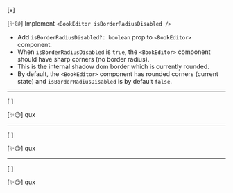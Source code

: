 [x]

[✨😏] Implement `<BookEditor isBorderRadiusDisabled />`

-   Add `isBorderRadiusDisabled?: boolean` prop to `<BookEditor>` component.
-   When `isBorderRadiusDisabled` is `true`, the `<BookEditor>` component should have sharp corners (no border radius).
-   This is the internal shadow dom border which is currently rounded.
-   By default, the `<BookEditor>` component has rounded corners (current state) and `isBorderRadiusDisabled` is by default `false`.

---

[ ]

[✨😏] qux

---

[ ]

[✨😏] qux

---

[ ]

[✨😏] qux
